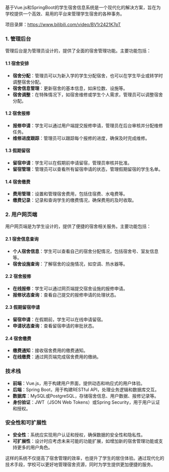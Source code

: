 ﻿基于Vue.js和SpringBoot的学生宿舍信息系统是一个现代化的解决方案，旨在为学校提供一个高效、易用的平台来管理学生宿舍的各种事务。

项目录屏：https://www.bilibili.com/video/BV1r2421K7pT

### 1. 管理后台

管理后台是为管理员设计的，提供了全面的宿舍管理功能。主要功能包括：

#### 1.1 宿舍安排

- **宿舍分配**：管理员可以为新入学的学生分配宿舍，也可以在学生毕业或转学时调整宿舍分配。
- **宿舍信息管理**：更新宿舍的基本信息，如床位数、设施等。
- **宿舍调整**：在特殊情况下，如宿舍维修或学生个人需求，管理员可以调整宿舍分配。

#### 1.2 宿舍报修

- **报修申请**：学生可以通过用户端提交报修申请，管理员在后台审核并分配维修任务。
- **维修进度跟踪**：管理员可以跟踪每个报修的进度，确保及时完成维修。

#### 1.3 假期留宿

- **留宿申请**：学生可以在假期前申请留宿，管理员审核并批准。
- **留宿管理**：管理员可以查看所有留宿申请的状态，管理假期留宿的学生名单。

#### 1.4 宿舍缴费

- **费用管理**：设置和管理宿舍费用，包括住宿费、水电费等。
- **缴费记录**：记录和查询学生的缴费情况，确保费用的及时收取。

### 2. 用户网页端

用户网页端是为学生设计的，提供了便捷的宿舍相关服务。主要功能包括：

#### 2.1 宿舍信息查询

- **个人宿舍信息**：学生可以查看自己的宿舍分配情况，包括宿舍号、室友信息等。
- **宿舍设施查询**：了解宿舍的设施情况，如空调、热水器等。

#### 2.2 宿舍报修

- **在线报修**：学生可以通过网页端提交宿舍设施的报修申请。
- **报修状态查询**：查看自己提交的报修申请的处理状态。

#### 2.3 假期留宿申请

- **留宿申请**：在假期前，学生可以在线申请留宿。
- **申请状态查询**：查看留宿申请的审批状态。

#### 2.4 宿舍缴费

- **缴费通知**：接收宿舍费用的缴费通知。
- **在线缴费**：通过网页端完成宿舍费用的缴纳。

### 技术栈

- **前端**：Vue.js，用于构建用户界面，提供动态和响应式的用户体验。
- **后端**：Spring Boot，用于构建RESTful API，处理业务逻辑和数据库交互。
- **数据库**：MySQL或PostgreSQL，存储宿舍信息、用户数据、报修记录等。
- **身份验证**：JWT（JSON Web Tokens）或Spring Security，用于用户认证和授权。

### 安全性和可扩展性

- **安全性**：系统应实现用户认证和授权，确保数据的安全性和隐私性。
- **可扩展性**：设计时应考虑未来可能的功能扩展，如增加新的宿舍管理功能或支持更多的用户角色。

这样的系统不仅提高了宿舍管理的效率，也提升了学生的居住体验。通过现代化的技术手段，学校可以更好地管理宿舍资源，同时为学生提供更加便捷的服务。